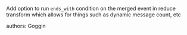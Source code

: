 Add option to run `ends_with` condition on the merged event in reduce transform which allows for things such as dynamic message count, etc

authors: Goggin
